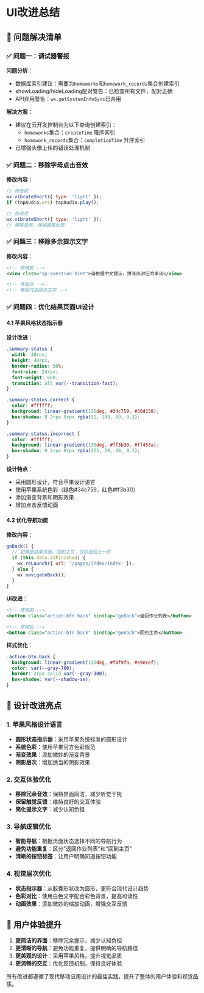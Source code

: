 # UI改进总结

## 🎯 问题解决清单

### ✅ 问题一：调试器警报
**问题分析**：
- 数据库索引建议：需要为`homeworks`和`homework_records`集合创建索引
- showLoading/hideLoading配对警告：已检查所有文件，配对正确
- API弃用警告：`wx.getSystemInfoSync`已弃用

**解决方案**：
- 建议在云开发控制台为以下查询创建索引：
  - `homeworks`集合：`createTime` 降序索引
  - `homework_records`集合：`completionTime` 升序索引
- 已增强头像上传的错误处理机制

### ✅ 问题二：移除字母点击音效
**修改内容**：
```javascript
// 修改前
wx.vibrateShort({ type: 'light' });
if (tapAudio.src) tapAudio.play();

// 修改后
wx.vibrateShort({ type: 'light' });
// 移除音效，保留震感反馈
```

### ✅ 问题三：移除多余提示文字
**修改内容**：
```xml
<!-- 修改前 -->
<view class="sp-question-hint">请根据中文提示，拼写出对应的单词</view>

<!-- 修改后 -->
<!-- 移除冗余提示文字 -->
```

### ✅ 问题四：优化结果页面UI设计

#### 4.1 苹果风格状态指示器
**设计改进**：
```css
.summary-status {
  width: 48rpx;
  height: 48rpx;
  border-radius: 50%;
  font-size: 24rpx;
  font-weight: 600;
  transition: all var(--transition-fast);
}

.summary-status.correct {
  color: #ffffff;
  background: linear-gradient(135deg, #34c759, #30d158);
  box-shadow: 0 2rpx 8rpx rgba(52, 199, 89, 0.3);
}

.summary-status.incorrect {
  color: #ffffff;
  background: linear-gradient(135deg, #ff3b30, #ff453a);
  box-shadow: 0 2rpx 8rpx rgba(255, 59, 48, 0.3);
}
```

**设计特点**：
- 采用圆形设计，符合苹果设计语言
- 使用苹果系统色彩（绿色#34c759，红色#ff3b30）
- 添加渐变背景和阴影效果
- 增加点击反馈动画

#### 4.2 优化导航功能
**修改内容**：
```javascript
goBack() { 
  // 如果是结果页面，回到主页；否则返回上一页
  if (this.data.isFinished) {
    wx.reLaunch({ url: '/pages/index/index' });
  } else {
    wx.navigateBack();
  }
}
```

**UI改进**：
```xml
<!-- 修改前 -->
<button class="action-btn back" bindtap="goBack">返回作业列表</button>

<!-- 修改后 -->
<button class="action-btn back" bindtap="goBack">回到主页</button>
```

**样式优化**：
```css
.action-btn.back {
  background: linear-gradient(135deg, #f8f9fa, #e9ecef);
  color: var(--gray-700);
  border: 2rpx solid var(--gray-300);
  box-shadow: var(--shadow-sm);
}
```

## 🎨 设计改进亮点

### 1. 苹果风格设计语言
- **圆形状态指示器**：采用苹果系统标准的圆形设计
- **系统色彩**：使用苹果官方色彩规范
- **渐变效果**：添加微妙的渐变背景
- **阴影层次**：增加适当的阴影效果

### 2. 交互体验优化
- **移除冗余音效**：保持界面简洁，减少听觉干扰
- **保留触觉反馈**：维持良好的交互体验
- **简化提示文字**：减少认知负担

### 3. 导航逻辑优化
- **智能导航**：根据页面状态选择不同的导航行为
- **避免功能重复**：区分"返回作业列表"和"回到主页"
- **清晰的按钮标签**：让用户明确知道按钮功能

### 4. 视觉层次优化
- **状态指示器**：从胶囊形状改为圆形，更符合现代设计趋势
- **色彩对比**：使用白色文字配合彩色背景，提高可读性
- **动画效果**：添加微妙的缩放动画，增强交互反馈

## 📱 用户体验提升

1. **更简洁的界面**：移除冗余提示，减少认知负担
2. **更清晰的导航**：避免功能重复，提供明确的导航路径
3. **更美观的设计**：采用苹果风格，提升视觉品质
4. **更流畅的交互**：优化反馈机制，保持良好体验

所有改进都遵循了现代移动应用设计的最佳实践，提升了整体的用户体验和视觉品质。
